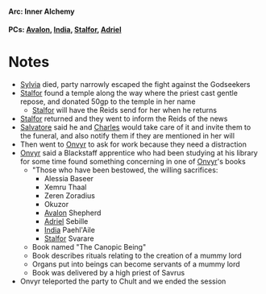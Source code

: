 #### Arc: Inner Alchemy
#### PCs: [Avalon](PCs/Current/Avalon.md), [India](PCs/Current/India.md), [Stalfor](PCs/Current/Stalfor.md), [Adriel](PCs/Past/Adriel.md)

# Notes
- [Sylvia](Sylvia.md) died, party narrowly escaped the fight against the Godseekers
- [Stalfor](PCs/Current/Stalfor.md) found a temple along the way where the priest cast gentle repose, and donated 50gp to the temple in her name
	- [Stalfor](PCs/Current/Stalfor.md) will have the Reids send for her when he returns
- [Stalfor](PCs/Current/Stalfor.md) returned and they went to inform the Reids of the news
- [Salvatore](NPCs/Living/Salvatore.md) said he and [Charles](NPCs/Living/Charles.md) would take care of it and invite them to the funeral, and also notify them if they are mentioned in her will
- Then went to [Onvyr](NPCs/Living/Onvyr.md) to ask for work because they need a distraction
- [Onvyr](NPCs/Living/Onvyr.md) said a Blackstaff apprentice who had been studying at his library for some time found something concerning in one of [Onvyr](NPCs/Living/Onvyr.md)'s books
	- "Those who have been bestowed, the willing sacrifices:
		- Alessia Baseer
		- Xemru Thaal
		- Zeren Zoradius
		- Okuzor
		- [Avalon](PCs/Current/Avalon.md) Shepherd
		- [Adriel](PCs/Past/Adriel.md) Sebille
		- [India](PCs/Current/India.md) Paehl'Aile
		- [Stalfor](PCs/Current/Stalfor.md) Svarare
	- Book named "The Canopic Being"
	- Book describes rituals relating to the creation of a mummy lord
	- Organs put into beings can become servants of a mummy lord
	- Book was delivered by a high priest of Savrus
- Onvyr teleported the party to Chult and we ended the session
